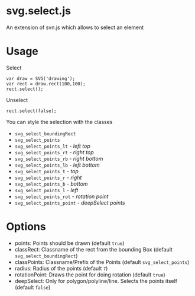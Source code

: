 svg.select.js
=============

An extension of svn.js which allows to select an element

# Usage

Select

    var draw = SVG('drawing');
	var rect = draw.rect(100,100);
    rect.select();

Unselect

    rect.select(false);


You can style the selection with the classes

- `svg_select_boundingRect`
- `svg_select_points`
- `svg_select_points_lt` - *left top*
- `svg_select_points_rt` - *right top*
- `svg_select_points_rb` - *right bottom*
- `svg_select_points_lb` - *left bottom*
- `svg_select_points_t`  - *top*
- `svg_select_points_r`  - *right*
- `svg_select_points_b`  - *bottom*
- `svg_select_points_l`  - *left*
- `svg_select_points_rot` - *rotation point*
- `svg_select_points_point` - *deepSelect points*


# Options

- points: Points should be drawn (default `true`)
- classRect: Classname of the rect from the bounding Box (default `svg_select_boundingRect`)
- classPoints: Classname/Prefix of the Points (default `svg_select_points`)
- radius: Radius of the points (default `7`)
- rotationPoint: Draws the point for doing rotation (default `true`)
- deepSelect: Only for polygon/polyline/line. Selects the points itself (default `false`)
